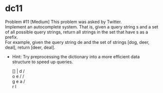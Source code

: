 # dc11
Problem #11 [Medium]
This problem was asked by Twitter. \
Implement an autocomplete system. That is, given a query string s and a set of all possible query strings, return all strings in the set that have s as a prefix. \
For example, given the query string de and the set of strings [dog, deer, deal], return [deer, deal].
 - Hint: Try preprocessing the dictionary into a more efficient data structure to speed up queries.

    []
     |
     d
    / \
   o   e
  /   / \
 g   e   a
    /     \
   r       l
